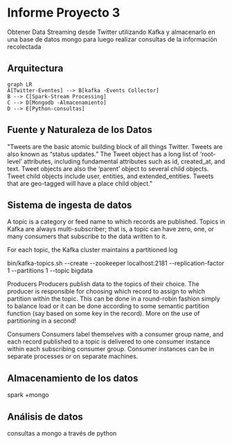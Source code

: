 # Informe Proyecto 3

Obtener Data Streaming desde Twitter utilizando Kafka y almacenarlo en una base de datos mongo para luego realizar consultas de la información recolectada


## Arquitectura

```mermaid
graph LR
A[Twitter-Eventes] --> B[kafka -Events Collector]
B --> C[Spark-Stream Processing]
C --> D[Mongodb -Almacenamiento]
D --> E[Python-consultas]
```


## Fuente y Naturaleza de los Datos

"Tweets are the basic atomic building block of all things Twitter. Tweets are also known as “status updates.” The Tweet object has a long list of ‘root-level’ attributes, including fundamental attributes such as id, created_at, and text. Tweet objects are also the ‘parent’ object to several child objects. Tweet child objects include user, entities, and extended_entities. Tweets that are geo-tagged will have a place child object."

## Sistema de ingesta de datos

A topic is a category or feed name to which records are published. Topics in Kafka are always multi-subscriber; that is, a topic can have zero, one, or many consumers that subscribe to the data written to it.

For each topic, the Kafka cluster maintains a partitioned log

 bin/kafka-topics.sh --create --zookeeper localhost:2181 --replication-factor 1 --partitions 1 --topic bigdata

Producers
Producers publish data to the topics of their choice. The producer is responsible for choosing which record to assign to which partition within the topic. This can be done in a round-robin fashion simply to balance load or it can be done according to some semantic partition function (say based on some key in the record). More on the use of partitioning in a second!

Consumers
Consumers label themselves with a consumer group name, and each record published to a topic is delivered to one consumer instance within each subscribing consumer group. Consumer instances can be in separate processes or on separate machines.

## Almacenamiento de los datos

spark +mongo

## Análisis de datos

consultas a mongo a través de python
